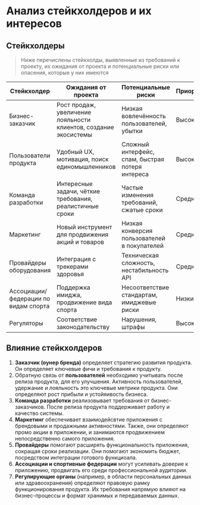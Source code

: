 # Анализ стейкхолдеров и их интересов

## Стейкхолдеры

> Ниже перечислены стейкхолды, выявленные из требований к проекту, их ожидания от проекта и потенциальные риски или опасения, которые у них имеются

| Стейкхолдер | Ожидания от проекта | Потенциальные риски | Приоритет |
|------------|----------------------|----------------------|------------|
| Бизнес-заказчик | Рост продаж, увеличение лояльности клиентов, создание экосистемы | Низкая вовлечённость пользователей, убытки | Высокий |
| Пользователи продукта | Удобный UX, мотивация, поиск единомышленников | Сложный интерфейс, спам, быстрая потеря интереса | Высокий |
| Команда разработки | Интересные задачи, чёткие требования, реалистичные сроки | Частые изменения требований, сжатые сроки | Средний |
| Маркетинг | Новый инструмент для продвижения акций и товаров | Низкая конверсия пользователей в покупателей | Средний |
| Провайдеры оборудования | Интеграция с трекерами здоровья | Техническая сложность, нестабильность API | Средний |
| Ассоциации/федерации по видам спорта | Поддержка имиджа, продвижение вида спорта | Несоответствие стандартам, имиджевые риски | Низкий |
| Регуляторы | Соответствие законодательству | Нарушения, штрафы | Высокий |

## Влияние стейкхолдеров
1. **Заказчик (оунер бренда)** определяет стратегию развития продукта. Он определяет ключевые фичи и требования к продукту.
2. Обратную связь от **пользователей** необходимо учитывать после релиза продукта, для его улучшения. Активность пользователей, удержание и лояльность это ключевые метрики продукта. Они определяют рост прибыли и устойяивость бизнеса.
3. **Команда разработки** реализовывает требования от бизнес-заказчиков. После релиза продукта поддерживает работу и качество системы.
4. **Маркетинг** обеспечивает взаимодейсвтие приложения с брендовыми и продажными активностями. Также, они определяют промо акции в приложении, и занимаются продвижением непосредственно самого приложения.
5. **Провайдеры** помогают расширять функциональность приложения, сокращая сроки реализации. Они помогают экономить бюджет, посредством интеграции готового функциоала.
6. **Ассоциации и спортивные федерации** могут усиливать доверие к приложению, продвигать его среди профессиональной аудитории.
7. **Регулирующие органы** (например, в области персональных данных или здравоохранения) определяют правовую рамку функционирования продукта. Их требования напрямую влияют на бизнес-процессы и формат хранимых и передаваемых данных.
